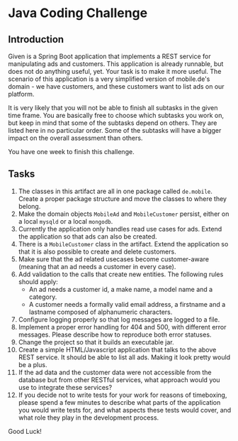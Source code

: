 # Java Coding Challenge

## Introduction
Given is a Spring Boot application that implements a REST service for manipulating ads and customers. This application is already runnable, but does not do anything useful, yet. Your task is to make it more useful. The scenario of this application is a very simplified version of mobile.de's domain - we have customers, and these customers want to list ads on our platform.

It is very likely that you will not be able to finish all subtasks in the given time frame. You are basically free to choose which subtasks you work on, but keep in mind that some of the subtasks depend on others. They are listed here in no particular order. Some of the subtasks will have a bigger impact on the overall assessment than others.

You have one week to finish this challenge.

## Tasks
1. The classes in this artifact are all in one package called `de.mobile`. Create a proper package structure and move the classes to where they belong.
2. Make the domain objects `MobileAd` and `MobileCustomer` persist, either on a local `mysqld` or a local `mongodb`.
3. Currently the application only handles read use cases for ads. Extend the application so that ads can also be created.
4. There is a `MobileCustomer` class in the artifact. Extend the application so that it is also possible to create and delete customers.
5. Make sure that the ad related usecases become customer-aware (meaning that an ad needs a customer in every case).
6. Add validation to the calls that create new entities. The following rules should apply:
   - An ad needs a customer id, a make name, a model name and a category.
   - A customer needs a formally valid email address, a firstname and a lastname composed of alphanumeric characters.
7. Configure logging properly so that log messages are logged to a file.
8. Implement a proper error handling for 404 and 500, with different error messages. Please describe how to reproduce both error statuses.
9. Change the project so that it builds an executable jar.
10. Create a simple HTML/Javascript application that talks to the above REST service. It should be able to list all ads. Making it look pretty would be a plus.
11. If the ad data and the customer data were not accessible from the database but from other RESTful services, what approach would you use to integrate these services? 
12. If you decide not to write tests for your work for reasons of timeboxing, please spend a few minutes to describe what parts of the application you would write tests for, and what aspects these tests would cover, and what role they play in the development process.

Good Luck!
